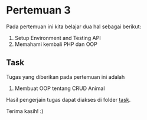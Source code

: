 # Pertemuan 3
Pada pertemuan ini kita belajar dua hal sebagai berikut:
1. Setup Environment and Testing API
2. Memahami kembali PHP dan OOP

## Task
Tugas yang diberikan pada pertemuan ini adalah
1. Membuat OOP tentang CRUD Animal

Hasil pengerjain tugas dapat diakses di folder [task](https://github.com/abdullahalwafi/pemrograman-backend/tree/pertemuan3/task).

Terima kasih! :)
